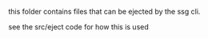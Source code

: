 this folder contains files that can be ejected by the ssg cli.

see the src/eject code for how this is used